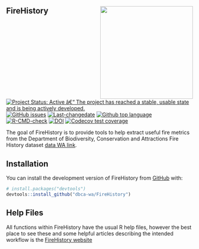 
<!-- README.md is generated from README.Rmd. Please edit that file -->

## FireHistory <img src='man/figures/FireHistory.png' align="right" height="250" />

<!-- badges: start -->

[![Project Status: Active â€“ The project has reached a stable, usable
state and is being actively
developed.](https://www.repostatus.org/badges/latest/active.svg)](https://www.repostatus.org/#active)
[![GitHub
issues](https://img.shields.io/github/issues/dbca-wa/FireHistory.svg?style=popout)](https://github.com/dbca-wa/FireHistory/issues/)
[![Last-changedate](https://img.shields.io/github/last-commit/dbca-wa/FireHistory.svg)](https://github.com/dbca-wa/FireHistory/commits/master)
[![Github top
language](https://img.shields.io/github/languages/top/dbca-wa/FireHistory.svg)](https://github.com/dbca-wa/FireHistory/)
[![R-CMD-check](https://github.com/dbca-wa/dbca-wa/FireHistory/R-CMD-check/badge.svg)](https://github.com/dbca-wa/FireHistory/actions)
[![DOI](https://zenodo.org/badge/529086399.svg)](https://zenodo.org/badge/latestdoi/529086399)
[![Codecov test
coverage](https://codecov.io/gh/Bartesto/FireHistory/branch/master/graph/badge.svg)](https://app.codecov.io/gh/Bartesto/FireHistory?branch=master)
<!-- badges: end -->

The goal of FireHistory is to provide tools to help extract useful fire
metrics from the Department of Biodiversity, Conservation and
Attractions Fire History dataset [data WA
link](https://catalogue.data.wa.gov.au/dataset/dbca-fire-history).

## Installation

You can install the development version of FireHistory from
[GitHub](https://github.com/) with:

``` r
# install.packages("devtools")
devtools::install_github("dbca-wa/FireHistory")
```

## Help Files

All functions within FireHistory have the usual R help files, however
the best place to see these and some helpful articles describing the
intended workflow is the [FireHistory
website](https://dbca-wa.github.io/FireHistory/index.html)
